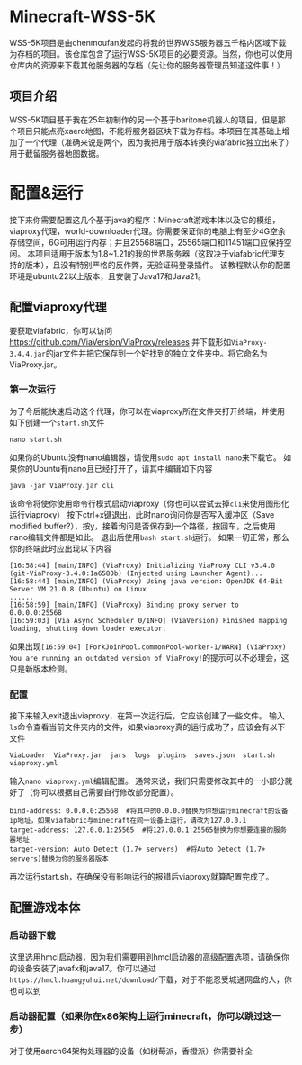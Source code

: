 # Minecraft-WSS-5K
WSS-5K项目是由chenmoufan发起的将我的世界WSS服务器五千格内区域下载为存档的项目。该仓库包含了运行WSS-5K项目的必要资源。当然，你也可以使用仓库内的资源来下载其他服务器的存档（先让你的服务器管理员知道这件事！）
## 项目介绍
WSS-5K项目基于我在25年初制作的另一个基于baritone机器人的项目，但是那个项目只能点亮xaero地图，不能将服务器区块下载为存档。本项目在其基础上增加了一个代理（准确来说是两个，因为我把用于版本转换的viafabric独立出来了）用于截留服务器地图数据。
# 配置&运行
接下来你需要配置这几个基于java的程序：Minecraft游戏本体以及它的模组，viaproxy代理，world-downloader代理。你需要保证你的电脑上有至少4G空余存储空间，6G可用运行内存；并且25568端口，25565端口和11451端口应保持空闲。
本项目适用于版本为1.8~1.21的我的世界服务器（这取决于viafabric代理支持的版本），且没有特别严格的反作弊，无验证码登录插件。
该教程默认你的配置环境是ubuntu22以上版本，且安装了Java17和Java21。
## 配置viaproxy代理
要获取viafabric，你可以访问 https://github.com/ViaVersion/ViaProxy/releases 并下载形如`ViaProxy-3.4.4.jar`的jar文件并把它保存到一个好找到的独立文件夹中。将它命名为ViaProxy.jar。
### 第一次运行
为了今后能快速启动这个代理，你可以在viaproxy所在文件夹打开终端，并使用如下创建一个`start.sh`文件
```
nano start.sh
```
如果你的Ubuntu没有nano编辑器，请使用`sudo apt install nano`来下载它。
如果你的Ubuntu有nano且已经打开了，请其中编辑如下内容
```
java -jar ViaProxy.jar cli
```
该命令将使你使用命令行模式启动viaproxy（你也可以尝试去掉`cli`来使用图形化运行viaproxy）
按下ctrl+x键退出，此时nano询问你是否写入缓冲区（Save modified buffer?），按y，接着询问是否保存到一个路径，按回车，之后使用nano编辑文件都是如此。
退出后使用`bash start.sh`运行。
如果一切正常，那么你的终端此时应出现以下内容
```
[16:58:44] [main/INFO] (ViaProxy) Initializing ViaProxy CLI v3.4.0 (git-ViaProxy-3.4.0:1a6580b) (Injected using Launcher Agent)...
[16:58:44] [main/INFO] (ViaProxy) Using java version: OpenJDK 64-Bit Server VM 21.0.8 (Ubuntu) on Linux
......
[16:58:59] [main/INFO] (ViaProxy) Binding proxy server to 0.0.0.0:25568
[16:59:03] [Via Async Scheduler 0/INFO] (ViaVersion) Finished mapping loading, shutting down loader executor.
```
如果出现`[16:59:04] [ForkJoinPool.commonPool-worker-1/WARN] (ViaProxy) You are running an outdated version of ViaProxy!`的提示可以不必理会，这只是新版本检测。
### 配置
接下来输入exit退出viaproxy，在第一次运行后，它应该创建了一些文件。
输入`ls`命令查看当前文件夹内的文件，如果viaproxy真的运行成功了，应该会有以下文件
```
ViaLoader  ViaProxy.jar  jars  logs  plugins  saves.json  start.sh  viaproxy.yml
```
输入`nano viaproxy.yml`编辑配置。
通常来说，我们只需要修改其中的一小部分就好了（你可以根据自己需要自行修改部分配置）。
```
bind-address: 0.0.0.0:25568  #将其中的0.0.0.0替换为你想运行minecraft的设备ip地址，如果viafabric与minecraft在同一设备上运行，请改为127.0.0.1
target-address: 127.0.0.1:25565  #将127.0.0.1:25565替换为你想要连接的服务器地址
target-version: Auto Detect (1.7+ servers)  #将Auto Detect (1.7+ servers)替换为你的服务器版本
```
再次运行start.sh，在确保没有影响运行的报错后viaproxy就算配置完成了。
## 配置游戏本体
### 启动器下载
这里选用hmcl启动器，因为我们需要用到hmcl启动器的高级配置选项，请确保你的设备安装了javafx和java17。你可以通过`https://hmcl.huangyuhui.net/download/`下载，对于不能忍受城通网盘的人，你也可以到
### 启动器配置（如果你在x86架构上运行minecraft，你可以跳过这一步）
对于使用aarch64架构处理器的设备（如树莓派，香橙派）你需要补全
